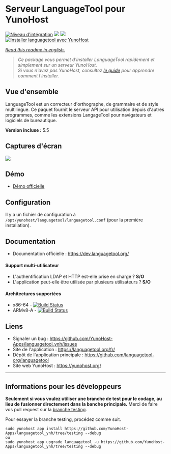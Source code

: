 # Serveur LanguageTool pour YunoHost

[![Niveau d'intégration](https://dash.yunohost.org/integration/languagetool.svg)](https://dash.yunohost.org/appci/app/languagetool) ![](https://ci-apps.yunohost.org/ci/badges/languagetool.status.svg) ![](https://ci-apps.yunohost.org/ci/badges/languagetool.maintain.svg)  
[![Installer languagetool avec YunoHost](https://install-app.yunohost.org/install-with-yunohost.svg)](https://install-app.yunohost.org/?app=languagetool)

*[Read this readme in english.](./README.md)* 

> *Ce package vous permet d'installer LanguageTool rapidement et simplement sur un serveur YunoHost.  
Si vous n'avez pas YunoHost, consultez [le guide](https://yunohost.org/#/install) pour apprendre comment l'installer.*

## Vue d'ensemble
LanguageTool est un correcteur d'orthographe, de grammaire et de style multilingue. Ce paquet fournit le serveur API pour utilisation depuis d'autres programmes, comme les extensions LangageTool pour navigateurs et logiciels de bureautique.

**Version incluse :** 5.5

## Captures d'écran

![](https://github.com/YunoHost-Apps/languagetool_ynh/raw/master/screenshot_fr.png)

## Démo

* [Démo officielle](https://api.languagetool.org/)

## Configuration

Il y a un fichier de configuration à `/opt/yunohost/languagetool/languagetool.conf` (pour la première installation).

## Documentation

 * Documentation officielle : https://dev.languagetool.org/

#### Support multi-utilisateur

* L'authentification LDAP et HTTP est-elle prise en charge ? **S/O**
* L'application peut-elle être utilisée par plusieurs utilisateurs ? **S/O**

#### Architectures supportées

* x86-64 - [![Build Status](https://ci-apps.yunohost.org/ci/logs/languagetool%20%28Apps%29.svg)](https://ci-apps.yunohost.org/ci/apps/languagetool/)
* ARMv8-A - [![Build Status](https://ci-apps-arm.yunohost.org/ci/logs/languagetool%20%28Apps%29.svg)](https://ci-apps-arm.yunohost.org/ci/apps/languagetool/)

## Liens

 * Signaler un bug : https://github.com/YunoHost-Apps/languagetool_ynh/issues
 * Site de l'application : https://languagetool.org/fr/
 * Dépôt de l'application principale : https://github.com/languagetool-org/languagetool
 * Site web YunoHost : https://yunohost.org/

---

## Informations pour les développeurs

**Seulement si vous voulez utiliser une branche de test pour le codage, au lieu de fusionner directement dans la banche principale.**
Merci de faire vos pull request sur la [branche testing](https://github.com/YunoHost-Apps/languagetool_ynh/tree/testing).

Pour essayer la branche testing, procédez comme suit.
```
sudo yunohost app install https://github.com/YunoHost-Apps/languagetool_ynh/tree/testing --debug
ou
sudo yunohost app upgrade languagetool -u https://github.com/YunoHost-Apps/languagetool_ynh/tree/testing --debug
```
